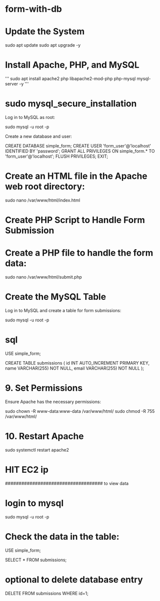 # form-with-db
# Update the System
sudo apt update
sudo apt upgrade -y

# Install Apache, PHP, and MySQL
'''
sudo apt install apache2 php libapache2-mod-php php-mysql mysql-server -y '''

# sudo mysql_secure_installation
Log in to MySQL as root:


sudo mysql -u root -p

Create a new database and user:

CREATE DATABASE simple_form;
CREATE USER 'form_user'@'localhost' IDENTIFIED BY 'password';
GRANT ALL PRIVILEGES ON simple_form.* TO 'form_user'@'localhost';
FLUSH PRIVILEGES;
EXIT;

# Create an HTML file in the Apache web root directory:

sudo nano /var/www/html/index.html

# Create PHP Script to Handle Form Submission
# Create a PHP file to handle the form data:

sudo nano /var/www/html/submit.php

# Create the MySQL Table
Log in to MySQL and create a table for form submissions:

sudo mysql -u root -p

# sql

USE simple_form;

CREATE TABLE submissions (
    id INT AUTO_INCREMENT PRIMARY KEY,
    name VARCHAR(255) NOT NULL,
    email VARCHAR(255) NOT NULL
);

# 9. Set Permissions
Ensure Apache has the necessary permissions:

sudo chown -R www-data:www-data /var/www/html/
sudo chmod -R 755 /var/www/html/

# 10. Restart Apache

sudo systemctl restart apache2
# HIT EC2 ip 
####################################
to view data
# login to mysql 

sudo mysql -u root -p

# Check the data in the table:

USE simple_form;

SELECT * FROM submissions;
# optional to delete database entry

DELETE FROM submissions WHERE id=1;